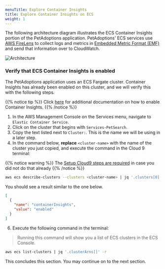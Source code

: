 ```yaml
---
menuTitle: Explore Container Insights
title: Explore Container Insights on ECS
weight: 1
---
```


The following architecture diagram illustrates the ECS Container Insights portion of the PetAdoptions application. PetAdoptions' ECS services use [AWS FireLens](https://docs.aws.amazon.com/AmazonECS/latest/developerguide/using_firelens.html) to collect logs and metrics in [Embedded Metric Format (EMF)](https://docs.aws.amazon.com/AmazonCloudWatch/latest/monitoring/CloudWatch_Embedded_Metric_Format.html) and send that information over to CloudWatch.

![Architecture](/images/containerinsights/cwci-ecs-arch.png)

### Verify that ECS Container Insights is enabled
The PetAdoptions application uses an ECS Fargate cluster. Container Insights has already been enabled on this cluster, and we will verify this with the following steps. 

{{% notice tip %}}
Click [here](https://docs.aws.amazon.com/AmazonECS/latest/developerguide/cloudwatch-container-insights.html) for additional documentation on how to enable Container Insights.
{{% /notice %}}

1. In the AWS Management Console on the Services menu, navigate to `Elastic Container Service`.
2. Click on the cluster that begins with `Services-PetSearch`.
3. Copy the text listed next to  `Cluster:`. This is the name we will be using in a later step.
4. In the command below, **replace** `<cluster-name>` with the name of the cluster you just copied, and execute the command in the Cloud 9 terminal:

{{% notice warning %}}
The [Setup Cloud9 steps are required](/installation/using_ee/setup_cloud9.html) in case you did not do that already
{{% /notice %}}

```bash
aws ecs describe-clusters --clusters <cluster-name> | jq '.clusters[0].settings'
```

You should see a result similar to the one below.

```json
[
  {
    "name": "containerInsights",
    "value": "enabled"
  }
]
```

6. Execute the following command in the terminal:
> Running this command will show you a list of ECS clusters in the ECS Console.

```bash
aws ecs list-clusters | jq '.clusterArns[]' -r
```

This concludes this section. You may continue on to the next section.
